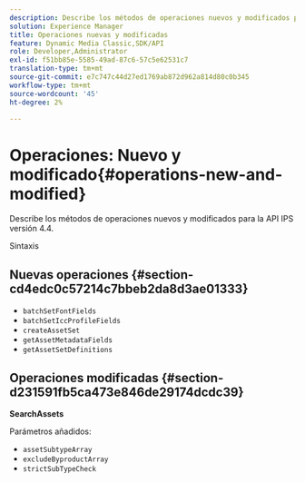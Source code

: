 ```yaml
---
description: Describe los métodos de operaciones nuevos y modificados para la API IPS versión 4.4.
solution: Experience Manager
title: Operaciones nuevas y modificadas
feature: Dynamic Media Classic,SDK/API
role: Developer,Administrator
exl-id: f51bb85e-5585-49ad-87c6-57c5e62531c7
translation-type: tm+mt
source-git-commit: e7c747c44d27ed1769ab872d962a814d80c0b345
workflow-type: tm+mt
source-wordcount: '45'
ht-degree: 2%

---
```


# Operaciones: Nuevo y modificado{#operations-new-and-modified}

Describe los métodos de operaciones nuevos y modificados para la API IPS versión 4.4.

Sintaxis

## Nuevas operaciones {#section-cd4edc0c57214c7bbeb2da8d3ae01333}

* `batchSetFontFields`
* `batchSetIccProfileFields`
* `createAssetSet`
* `getAssetMetadataFields`
* `getAssetSetDefinitions`

## Operaciones modificadas {#section-d231591fb5ca473e846de29174dcdc39}

**SearchAssets**

Parámetros añadidos:

* `assetSubtypeArray`
* `excludeByproductArray`
* `strictSubTypeCheck`
